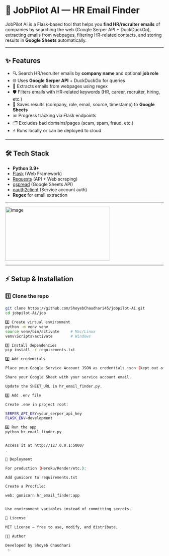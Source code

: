 # 🤖 JobPilot AI — HR Email Finder

JobPilot AI is a Flask-based tool that helps you **find HR/recruiter emails** of companies by searching the web (Google Serper API + DuckDuckGo), extracting emails from webpages, filtering HR-related contacts, and storing results in **Google Sheets** automatically.  

---

## ✨ Features
- 🔍 Search HR/recruiter emails by **company name** and optional **job role**
- 🌐 Uses **Google Serper API** + DuckDuckGo for queries
- 📩 Extracts emails from webpages using regex
- 🛡️ Filters emails with HR-related keywords (HR, career, recruiter, hiring, etc.)
- 📝 Saves results (company, role, email, source, timestamp) to **Google Sheets**
- 📊 Progress tracking via Flask endpoints
- 🗂️ Excludes bad domains/pages (scam, spam, fraud, etc.)
- ⚡ Runs locally or can be deployed to cloud

---

## 🛠️ Tech Stack
- **Python 3.9+**
- [Flask](https://flask.palletsprojects.com/) (Web Framework)
- [Requests](https://requests.readthedocs.io/) (API + Web scraping)
- [gspread](https://github.com/burnash/gspread) (Google Sheets API)
- [oauth2client](https://github.com/google/oauth2client) (Service account auth)
- **Regex** for email extraction

---

<img width="333" height="171" alt="image" src="https://github.com/user-attachments/assets/1be2a2dc-a4be-4602-afa1-162f106c1ef6" />



---

## ⚡ Setup & Installation

### 1️⃣ Clone the repo
```bash
git clone https://github.com/ShoyebChaudhari45/jobpilot-Ai.git
cd jobpilot-Ai/job

2️⃣ Create virtual environment
python -m venv venv
source venv/bin/activate     # Mac/Linux
venv\Scripts\activate        # Windows

3️⃣ Install dependencies
pip install -r requirements.txt

4️⃣ Add credentials

Place your Google Service Account JSON as credentials.json (kept out of git).

Share your Google Sheet with your service account email.

Update the SHEET_URL in hr_email_finder.py.

5️⃣ Add .env file

Create .env in project root:

SERPER_API_KEY=your_serper_api_key
FLASK_ENV=development

6️⃣ Run the app
python hr_email_finder.py


Access it at http://127.0.0.1:5000/
.

🚀 Deployment

For production (Heroku/Render/etc.):

Add gunicorn to requirements.txt

Create a Procfile:

web: gunicorn hr_email_finder:app


Use environment variables instead of committing secrets.

📜 License

MIT License — free to use, modify, and distribute.

👨‍💻 Author

Developed by Shoyeb Chaudhari
 ✨
